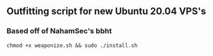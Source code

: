 ## Outfitting script for new Ubuntu 20.04 VPS's
### Based off of NahamSec's bbht

```chmod +x weaponize.sh && sudo ./install.sh```
